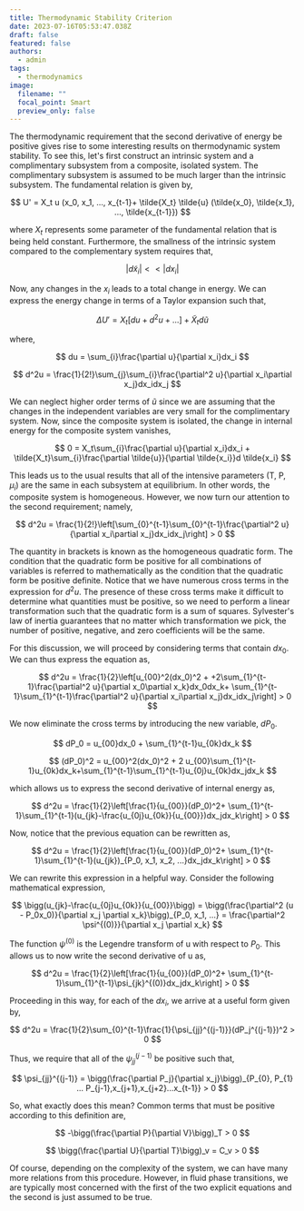 ```yaml
---
title: Thermodynamic Stability Criterion
date: 2023-07-16T05:53:47.038Z
draft: false
featured: false
authors:
  - admin
tags:
  - thermodynamics
image:
  filename: ""
  focal_point: Smart
  preview_only: false
---
```


The thermodynamic requirement that the second derivative of energy be positive gives rise to some interesting results on thermodynamic system stability. To see this, let's first construct an intrinsic system and a complimentary subsystem from a composite, isolated system. The complimentary subsystem is assumed to be much larger than the intrinsic subsystem.  The fundamental relation is given by,

$$
    U' = X_t u (x_0, x_1, ..., x_{t-1}+ \tilde{X_t}  \tilde{u} (\tilde{x_0}, \tilde{x_1}, ..., \tilde{x_{t-1}})
$$

where $X_t$ represents some parameter of the fundamental relation that is being held constant. Furthermore, the smallness of the intrinsic system compared to the complementary system requires that,

$$
    |d\tilde{x}_i| << |dx_i|
$$

Now, any changes in the $x_i$ leads to a total change in energy. We can express the energy change in terms of a Taylor expansion such that, 

$$
   \Delta U' = X_t[du + d^2u + ...] + \tilde{X}_t d \tilde{u}
$$

where,

$$
    du = \sum_{i}\frac{\partial u}{\partial x_i}dx_i
$$

$$
    d^2u = \frac{1}{2!}\sum_{j}\sum_{i}\frac{\partial^2 u}{\partial x_i\partial x_j}dx_idx_j
$$

We can neglect higher order terms of $\tilde{u}$ since we are assuming that the changes in the independent variables are very small for the complimentary system. Now, since the composite system is isolated, the change in internal energy for the composite system vanishes,

$$
    0 = X_t\sum_{i}\frac{\partial u}{\partial x_i}dx_i + \tilde{X_t}\sum_{i}\frac{\partial \tilde{u}}{\partial \tilde{x_i}}d \tilde{x_i}
$$

This leads us to the usual results that all of the intensive parameters (T, P, $\mu_i$) are the same in each subsystem at equilibrium. In other words, the composite system is homogeneous. However, we now turn our attention to the second requirement; namely, 

$$
    d^2u = \frac{1}{2!}\left[\sum_{0}^{t-1}\sum_{0}^{t-1}\frac{\partial^2 u}{\partial x_i\partial x_j}dx_idx_j\right] > 0
$$

The quantity in brackets is known as the homogeneous quadratic form. The condition that the quadratic form be positive for all combinations of variables is referred to mathematically as the condition that the quadratic form be positive definite. Notice that we have numerous cross terms in the expression for $d^2u$. The presence of these cross terms make it difficult to determine what quantities must be positive, so we need to perform a linear transformation such that the quadratic form is a sum of squares. Sylvester's law of inertia guarantees that no matter which transformation we pick, the number of positive, negative, and zero coefficients will be the same.

For this discussion, we will proceed by considering terms that contain $dx_0$. We can thus express the equation as, 

$$
    d^2u = \frac{1}{2}\left[u_{00}^2(dx_0)^2 + +2\sum_{1}^{t-1}\frac{\partial^2 u}{\partial x_0\partial x_k}dx_0dx_k+ \sum_{1}^{t-1}\sum_{1}^{t-1}\frac{\partial^2 u}{\partial x_i\partial x_j}dx_idx_j\right] > 0
$$

We now eliminate the cross terms by introducing the new variable, $dP_0$.

$$
    dP_0 = u_{00}dx_0 + \sum_{1}^{t-1}u_{0k}dx_k
$$

$$
    (dP_0)^2 = u_{00}^2(dx_0)^2 + 2 u_{00}\sum_{1}^{t-1}u_{0k}dx_k+\sum_{1}^{t-1}\sum_{1}^{t-1}u_{0j}u_{0k}dx_jdx_k
$$

which allows us to express the second derivative of internal energy as, 

$$
    d^2u = \frac{1}{2}\left[\frac{1}{u_{00}}(dP_0)^2+ \sum_{1}^{t-1}\sum_{1}^{t-1}(u_{jk}-\frac{u_{0j}u_{0k}}{u_{00}})dx_jdx_k\right] > 0
$$

Now, notice that the previous equation can be rewritten as, 

$$
    d^2u = \frac{1}{2}\left[\frac{1}{u_{00}}(dP_0)^2+ \sum_{1}^{t-1}\sum_{1}^{t-1}(u_{jk})_{P_0, x_1, x_2, ...}dx_jdx_k\right] > 0
$$

We can rewrite this expression in a helpful way. Consider the following mathematical expression, 

$$
    \bigg(u_{jk}-\frac{u_{0j}u_{0k}}{u_{00}}\bigg) = \bigg(\frac{\partial^2 (u - P_0x_0)}{\partial x_j \partial x_k}\bigg)_{P_0, x_1, ...} = \frac{\partial^2 \psi^{(0)}}{\partial x_j \partial x_k}
$$

The function $\psi^{(0)}$ is the Legendre transform of u with respect to $P_0$. This allows us to now write the second derivative of u as, 

$$
    d^2u = \frac{1}{2}\left[\frac{1}{u_{00}}(dP_0)^2+ \sum_{1}^{t-1}\sum_{1}^{t-1}\psi_{jk}^{(0)}dx_jdx_k\right] > 0
$$

Proceeding in this way, for each of the $dx_i$, we arrive at a useful form given by,

$$
    d^2u = \frac{1}{2}\sum_{0}^{t-1}\frac{1}{\psi_{jj}^{(j-1)}}(dP_j^{(j-1)})^2 > 0
$$

Thus, we require that all of the $\psi_{jj}^{(j-1)}$ be positive such that,

$$
    \psi_{jj}^{(j-1)} = \bigg(\frac{\partial P_j}{\partial x_j}\bigg)_{P_{0}, P_{1} ... P_{j-1},x_{j+1},x_{j+2}...x_{t-1}} > 0 
$$

So, what exactly does this mean? Common terms that must be positive according to this definition are,

$$
    -\bigg(\frac{\partial P}{\partial V}\bigg)_T > 0
$$

$$
     \bigg(\frac{\partial U}{\partial T}\bigg)_v = C_v > 0
$$

Of course, depending on the complexity of the system, we can have many more relations from this procedure. However, in fluid phase transitions, we are typically most concerned with the first of the two explicit equations and the second is just assumed to be true.
